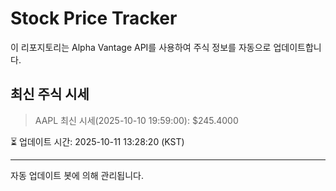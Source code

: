 
# Stock Price Tracker

이 리포지토리는 Alpha Vantage API를 사용하여 주식 정보를 자동으로 업데이트합니다.

## 최신 주식 시세
> AAPL 최신 시세(2025-10-10 19:59:00): $245.4000

⏳ 업데이트 시간: 2025-10-11 13:28:20 (KST)

---
자동 업데이트 봇에 의해 관리됩니다.
